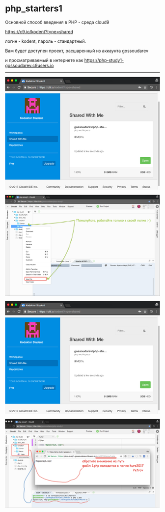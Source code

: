 # php_starters1

Основной способ введения в PHP - среда cloud9

https://c9.io/kodent?type=shared

логин - kodent, пароль - стандартный.

Вам будет доступен проект, расшаренный из аккаунта gossoudarev

и просматриваемый в интернете как https://php-study1-gossoudarev.c9users.io

---

![alt scheme](images/c9-1.png "Начало работы")

![alt scheme](images/c9-2.png "Вид окна с проектом")

![alt scheme](images/c9-1.png "Запущен файл 1.php")

![alt scheme](images/c9-4.png "Соответствие папки-файла и адреса страницы")
